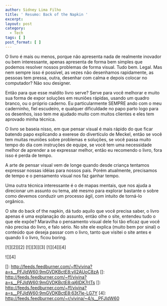 ```yaml
---
author: Sidney Lima Filho
title: ' Resumo: Back of the Napkin '
excerpt:
layout: post
category:
  - Tech
tags: [ ]
post_format: [ ]
---
```

O livro é mais ou menos, porque não apresenta nada de realmente inovador ou bem interessante, apenas apresenta de forma bem simples que podemos resolver nossos problemas de forma visual. Tudo bem. Legal. Mas nem sempre isso é possível, as vezes não desenhamos rapidamente, as pessoas tem pressa, outra, desenhar com calma e depois colocar no computador? Não sou designer.

Então para que esse maldito livro serve? Serve para você melhorar e muito sua forma de expor soluções em reuniões rápidas, usando um quadro branco, ou o próprio caderno. Eu particularmente SEMPRE ando com o meu caderninho, fiel escudeiro, e qualquer dificuldade no papo parto logo para os desenhos, isso tem me ajudado muito com muitos clientes e eles tem aprovado minha técnica.

O livro se baseia nisso, em que pensar visual é mais rápido do que ficar batendo papo explicando a exerese do divertículo de Meckel, então se você tem muitas reuniões sobre problemas e soluções, se você passa muito tempo do dia com instruções de equipe, se você tem uma necessidade melhor de aprender a se expressar melhor, então eu recomendo o livro, fora isso é perda de tempo.

A arte de pensar visual vem de longe quando desde criança tentamos expressar nossas idéias para nossos pais. Porém atualmente, precisamos de tempo e o pensamento visual nos faz ganhar tempo.

Uma outra técnica interessante é o de mapas mentais, que nos ajuda a direcionar um assunto ou tema, até mesmo para explorar bastante o sobre como devemos conduzir um processo ágil, com intuito de torná-lo orgânico.

O site do back of the napkin, dá tudo aquilo que você precisa saber, o livro apenas é uma explanação do assunto, então olhe o site, entendeu tudo o que ele expõe? Maravilha o pensamento visual dele foi tão eficaz que você não precisa do livro, e falo sério. No site ele explica (muito bem por sinal) o conteúdo que deseja passar com o livro, tanto que visitei o site antes e quando li o livro, ficou boring.

[![][2]</img>][2] [![][3]</img>][3] [![][4]</img>][4] 

![][4]

 []: http://feeds.feedburner.com/~ff/vivina?a=s__PFJldW60:9mGVDKBctE8:yIl2AUoC8zA
 []: http://feeds.feedburner.com/~ff/vivina?a=s__PFJldW60:9mGVDKBctE8:qj6IDK7rITs
 []: http://feeds.feedburner.com/~ff/vivina?a=s__PFJldW60:9mGVDKBctE8:63t7Ie-LG7Y
 [4]: http://feeds.feedburner.com/~r/vivina/~4/s__PFJldW60